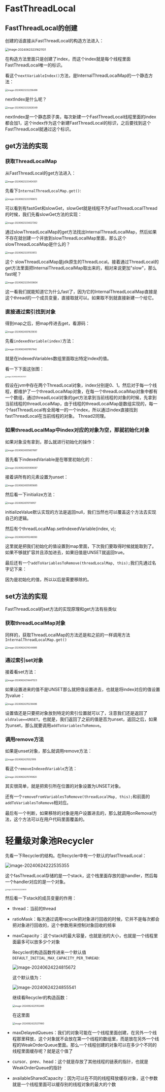 # FastThreadLocal

## FastThreadLocal的创建

创建的话直接从FastThreadLocal的构造方法进入：

<img src="https://cdn.jsdelivr.net/gh/candyboyou/imgs/imgimage-20240623231621101.png" alt="image-20240623231621101" style="zoom: 67%;" />

在构造方法里面只是创建了index，而这个index就是每个线程里面FastThreadLocal唯一的标识。

看这个`nextVariableIndex()`方法，是InternalThreadLocalMap的一个静态方法：

<img src="https://cdn.jsdelivr.net/gh/candyboyou/imgs/imgimage-20240623232256499.png" alt="image-20240623232256499" style="zoom:50%;" />

nextIndex是什么呢？

<img src="https://cdn.jsdelivr.net/gh/candyboyou/imgs/imgimage-20240623232828349.png" alt="image-20240623232828349" style="zoom:50%;" />

nextIndex是一个静态原子类，每次新建一个FastThreadLocal线程里面的index都会加1，这个index作为这个新建FastThreadLocal的标识，之后要找到这个FastThreadLocal就通过这个标识。

## get方法的实现

### 获取ThreadLocalMap

从FastThreadLocal的get方法进入：

<img src="https://cdn.jsdelivr.net/gh/candyboyou/imgs/imgimage-20240623233404301.png" alt="image-20240623233404301" style="zoom: 50%;" />

先看下`InternalThreadLocalMap.get()`:

<img src="https://cdn.jsdelivr.net/gh/candyboyou/imgs/imgimage-20240623233749872.png" alt="image-20240623233749872" style="zoom:50%;" />

可以看到有fastGet和slowGet，slowGet就是线程不为FastThreadLocalThread的时候，我们先看slowGet方法的实现：

<img src="https://cdn.jsdelivr.net/gh/candyboyou/imgs/imgimage-20240623234027262.png" alt="image-20240623234027262" style="zoom:50%;" />

通过slowThreadLocalMap的get方法找出InternalThreadLocalMap，然后如果不存在就创建一个并放到slowThreadLocalMap里面，那么这个slowThreadLocalMap是什么的？

<img src="https://cdn.jsdelivr.net/gh/candyboyou/imgs/imgimage-20240623235103972.png" alt="image-20240623235103972" style="zoom:50%;" />

这个 slowThreadLocalMap是jdk原生的ThreadLocal。接着通过ThreadLocal的get方法里面把InternalThreadLocalMap取出来的，相对来说更加"slow"，那么fast呢？

<img src="https://cdn.jsdelivr.net/gh/candyboyou/imgs/imgimage-20240623235430604.png" alt="image-20240623235430604" style="zoom:50%;" />

这一看我们就能知道它为什么fast了，因为它的InternalThreadLocalMap直接是这个thread的一个成员变量，直接取就可以。如果取不到就直接新建一个给它。

### 直接通过索引找到对象

得到map之后，把map传进去get，看源码：

<img src="https://cdn.jsdelivr.net/gh/candyboyou/imgs/imgimage-20240624001825830.png" alt="image-20240624001825830" style="zoom:50%;" />

先看`indexedVariable(index)`方法：

<img src="https://cdn.jsdelivr.net/gh/candyboyou/imgs/imgimage-20240624001957942.png" alt="image-20240624001957942" style="zoom:50%;" />

就是在indexedVariables数组里面取出特定index的值。

看一下下面这张图：

<img src="https://cdn.jsdelivr.net/gh/candyboyou/imgs/imgimage-20240624002637251.png" alt="image-20240624002637251" style="zoom: 33%;" />

假设在jvm中存在两个ThreadLocal对象，index分别是0、1。然后对于每一个线程，都维护了一个threadLocalMap对象，在每一个threadLocalMap对象中都有一个数组，通过threadLocal对象的get方法拿到当前线程的对象的时候，先拿到当前线程的threadLocalMap，由于线程的threadLocalMap是数组实现的，每一个fastThreadLocal有全局唯一的一个index，所以通过index直接找到fastThreadLocal在当前线程的对象。 Thread2同理。 

### 如果threadLocalMap中index对应的对象为空，那就初始化对象

如果对象没有拿到，那么就进行初始化的操作：

<img src="https://cdn.jsdelivr.net/gh/candyboyou/imgs/imgimage-20240624005607687.png" alt="image-20240624005607687" style="zoom:50%;" />

首先看下indexedVariable是在哪里初始化的：

<img src="https://cdn.jsdelivr.net/gh/candyboyou/imgs/imgimage-20240624005906087.png" alt="image-20240624005906087" style="zoom:50%;" />

接着讲所有的元素设置为unset：

<img src="https://cdn.jsdelivr.net/gh/candyboyou/imgs/imgimage-20240624005955685.png" alt="image-20240624005955685" style="zoom:50%;" />

然后看一下initialize方法：

<img src="https://cdn.jsdelivr.net/gh/candyboyou/imgs/imgimage-20240624010114957.png" alt="image-20240624010114957" style="zoom:50%;" />

initializeValue默认实现的方法是返回null，我们当然也可以覆盖这个方法去实现自己的逻辑。

然后有个threadLocalMap.setIndexedVariable(index, v);

<img src="https://cdn.jsdelivr.net/gh/candyboyou/imgs/imgimage-20240624010246090.png" alt="image-20240624010246090" style="zoom:50%;" />

这里就是把我们初始化的值设置到map里面，下次我们要取得时候就能取到了。如果不够就扩容并且添加进去，如果旧值是UNSET就返回true。

最后还有一个`addToVariablesToRemove(threadLocalMap, this);`我们先通过名字记下来：

因为是初始化的值，所以以后是需要移除的。

## set方法的实现

FastThreadLocal的set方法的实现原理和get方法有些类似

### 获取threadLocalMap对象

同样的，获取ThreadLocalMap的方法还是和之前的一样调用方法`InternalThreadLocalMap.get()`

<img src="https://cdn.jsdelivr.net/gh/candyboyou/imgs/imgimage-20240624214344885.png" alt="image-20240624214344885" style="zoom:50%;" />

### 通过索引set对象

接着看set方法：

<img src="https://cdn.jsdelivr.net/gh/candyboyou/imgs/imgimage-20240624214447023.png" alt="image-20240624214447023" style="zoom:50%;" />

如果设置进来的值不是UNSET那么就把值设置进去，也就是将index对应的值设置为value：

<img src="https://cdn.jsdelivr.net/gh/candyboyou/imgs/imgimage-20240624215238486.png" alt="image-20240624215238486" style="zoom:50%;" />

设置值还是只要把对象放到特定的索引位置就可以了，注意我们还是返回了`oldValue==UNSET`。也就是，我们返回了之前的值是否为unset，返回之后，如果为unset，那么就要调用`addToVariablesToRemove`。

### 调用remove方法

如果是unset对象，那么就调用remove方法：

<img src="https://cdn.jsdelivr.net/gh/candyboyou/imgs/imgimage-20240624215521918.png" alt="image-20240624215521918" style="zoom:50%;" />

看这个`removeIndexedVariable`方法：

<img src="https://cdn.jsdelivr.net/gh/candyboyou/imgs/imgimage-20240624215745820.png" alt="image-20240624215745820" style="zoom:50%;" />

其实很简单，就是把索引所在位置的对象设置为UNSET对象。

还有一个`removeFromVariablesToRemove(threadLocalMap, this);`和前面的`addToVariablesToRemove`相对应。

最后有一个判断，如果移除的对象是用户设置进去的，那么就调用onRemoval方法，这个方法可以在用户代码里面覆盖的。

# 轻量级对象池Recycler

先看一下Recycler的结构。在Recycler中有一个默认的fastThreadLocal：

![image-20240624222535355](https://cdn.jsdelivr.net/gh/candyboyou/imgs/imgimage-20240624222535355.png)

这个fasThreadLocal存储的是一个stack，这个栈里面存放的是handler，然后每一个handler对应的是一个对象。

<img src="https://cdn.jsdelivr.net/gh/candyboyou/imgs/imgimage-20240624222258000.png" alt="image-20240624222258000" style="zoom: 33%;" />

然后看一下stack的成员变量的作用：

* thread：当前的thread

* ratioMask：每次通过调用recycle把对象进行回收的时候，它并不是每次都会把对象进行回收的，这个参数用来控制对象回收的频率

* maxCapacity：这个stack的最大容量，也就是池的大小，也就是一个线程里面最多可以放多少个对象

  Recycler的构造函数传进来一个默认值`DEFAULT_INITIAL_MAX_CAPACITY_PER_THREAD`:

  ![image-20240624224815672](https://cdn.jsdelivr.net/gh/candyboyou/imgs/imgimage-20240624224815672.png)

  这个默认值为：

  ![image-20240624224855541](https://cdn.jsdelivr.net/gh/candyboyou/imgs/imgimage-20240624224855541.png)

  继续看Recycler的构造函数：

  <img src="https://cdn.jsdelivr.net/gh/candyboyou/imgs/imgimage-20240624225102465.png" alt="image-20240624225102465" style="zoom:50%;" />

  在这里面

  <img src="https://cdn.jsdelivr.net/gh/candyboyou/imgs/imgimage-20240624225217460.png" alt="image-20240624225217460" style="zoom:50%;" />

* maxDelayedQueues：我们的对象可能在一个线程里面创建，在另外一个线程那里释放，这个对象就不会放在第一个线程的数组里，而是放在另外一个线程的WeakOrderQueue里面。那么一个线程创建的对象可以在多少个不同的线程里面缓存呢？就是这个值了

* cursor、prev、head：这个就是存放了其他线程的链表的指针，也就是WeakOrderQueue的指针

* availableSharedCapacity：因为可以在不同的线程释放缓存对象，这个参数就是一个线程里面可以缓存别的线程对象的最大的个数